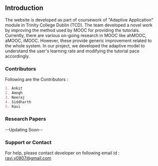 ## Introduction
The website is developed as part of coursework of "Adaptive Application" module in Trinity College Dublin (TCD).
The team developed a novel work by improving the method used by MOOC for providing the tutorials. Currently, there are various on-going research in MOOC like ahMOOC, aMOOC, iMOOC. However, these provide generic improvement related to the whole system. In our project, we developed the adaptive model to understand the user's learning rate and modifying the tutorial pace accordingly.
### Contributors

Following are the Contributors : 

```markdown
1. Ankit
2. Amogh
3. Neeraj
4. Siddharth
5. Ravi
```

### Research Papers
--Updating Soon--


### Support or Contact

For help, please contact developer on following email id : ravi.y0807@gmail.com
